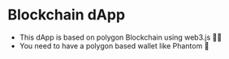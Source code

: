 # Blockchain dApp

- This dApp is based on polygon Blockchain using web3.js 🚀🚀
- You need to have a polygon based wallet like Phantom 💯
